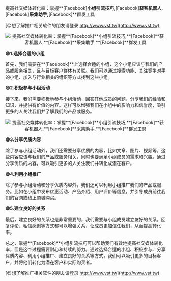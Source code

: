 提高社交媒体转化率：掌握**[Facebook]**小组引流技巧,**[Facebook]**获客机器人,**[Facebook]**采集助手,**[Facebook]**群发工具

[😍想了解推广相关软件的朋友请登录 http://www.vst.tw](http://www.vst.tw)

 <center><img src="https://vst.tw/MP4/tuiguang/png/2.png" alt="提高社交媒体转化率：掌握**[Facebook]**小组引流技巧,**[Facebook]**获客机器人,**[Facebook]**采集助手,**[Facebook]**群发工具"></center>

**😄1.选择合适的小组**

首先，我们需要在**[Facebook]**上选择合适的小组，这个小组应该与我们的产品或服务相关，且与目标客户群体有关联。我们可以通过搜索功能、关注竞争对手的小组、加入与行业相关的组织等方式找到这些小组。

**😄2.积极参与小组活动**

接下来，我们需要积极地参与小组活动，回答其他成员的问题，分享我们的经验和知识，并提供有价值的内容。这样可以增强我们在小组中的影响力和信誉度，吸引更多的人关注我们并了解我们的产品或服务。

 <center><img src="https://vst.tw/MP4/tuiguang/png/6.png" alt="提高社交媒体转化率：掌握**[Facebook]**小组引流技巧,**[Facebook]**获客机器人,**[Facebook]**采集助手,**[Facebook]**群发工具"></center>

**😄3.分享优质内容**

除了参与小组活动外，我们还需要分享优质的内容，比如文章、图片、视频等，这些内容应该与我们的产品或服务相关，同时也要满足小组成员的需求和兴趣。通过分享优质的内容，可以吸引更多的人关注我们并转化成潜在客户。

**😄4.利用小组推广**

除了参与小组活动和分享优质内容外，我们还可以利用小组推广我们的产品或服务。比如在小组中发布优惠活动、产品介绍、用户评价等信息，并引导成员前往我们的官网或线上商城购买。

**😄5.建立良好的关系**

最后，建立良好的关系也是非常重要的，我们需要与小组成员建立友好的关系，回复评论、私信感谢等方式都可以增强关系，让成员更加信任我们，从而提高转化率。

总之，掌握**[Facebook]**小组引流技巧可以帮助我们有效地提高社交媒体转化率，但是这个过程需要耐心和持续的努力。通过选择合适的小组、积极参与、分享优质内容、利用小组推广、建立良好的关系等方式，我们可以吸引更多的目标客户，并将他们转化为潜在客户和实际购买者。

[😍想了解推广相关软件的朋友请登录 http://www.vst.tw](http://www.vst.tw)



